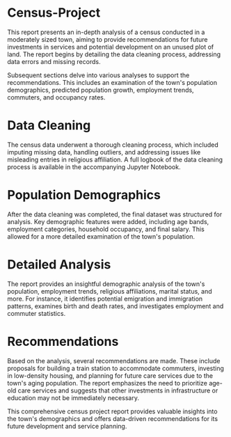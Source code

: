 # Census-Project
This report presents an in-depth analysis of a census conducted in a moderately sized town, aiming to provide recommendations for future investments in services and potential development on an unused plot of land. The report begins by detailing the data cleaning process, addressing data errors and missing records.

Subsequent sections delve into various analyses to support the recommendations. This includes an examination of the town's population demographics, predicted population growth, employment trends, commuters, and occupancy rates.

# Data Cleaning
The census data underwent a thorough cleaning process, which included imputing missing data, handling outliers, and addressing issues like misleading entries in religious affiliation. A full logbook of the data cleaning process is available in the accompanying Jupyter Notebook.

# Population Demographics
After the data cleaning was completed, the final dataset was structured for analysis. Key demographic features were added, including age bands, employment categories, household occupancy, and final salary. This allowed for a more detailed examination of the town's population.

# Detailed Analysis
The report provides an insightful demographic analysis of the town's population, employment trends, religious affiliations, marital status, and more. For instance, it identifies potential emigration and immigration patterns, examines birth and death rates, and investigates employment and commuter statistics.

# Recommendations
Based on the analysis, several recommendations are made. These include proposals for building a train station to accommodate commuters, investing in low-density housing, and planning for future care services due to the town's aging population. The report emphasizes the need to prioritize age-old care services and suggests that other investments in infrastructure or education may not be immediately necessary.

This comprehensive census project report provides valuable insights into the town's demographics and offers data-driven recommendations for its future development and service planning.
